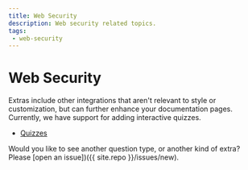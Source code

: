 ```yaml
---
title: Web Security
description: Web security related topics.
tags:
 - web-security
---
```


# Web Security 

Extras include other integrations that aren't relevant to style or customization,
but can further enhance your documentation pages. Currently, we have support
for adding interactive quizzes.

 - [Quizzes](example-quiz)


Would you like to see another question type, or another kind of extra? Please
[open an issue])({{ site.repo }}/issues/new).

